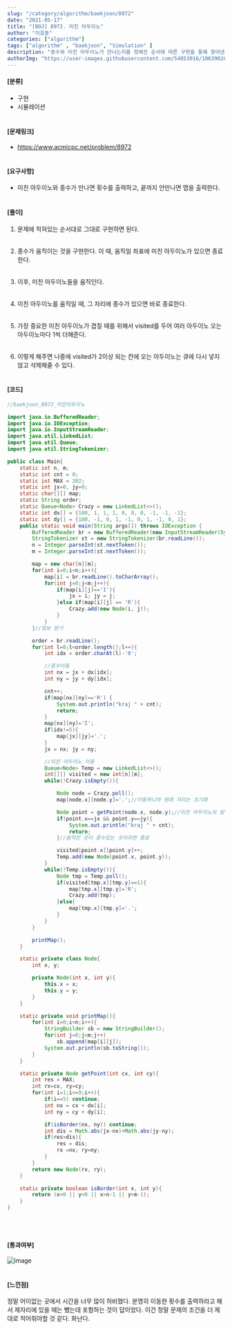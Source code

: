 ```yaml
---
slug: "/category/algorithm/baekjoon/8972"
date: "2021-05-17"
title: "[BOJ] 8972. 미친 아두이노"
author: "이효동"
categories: ["algorithm"]
tags: ["algorithm" , "baekjoon", "Simulation" ]
description: "종수와 미친 아두이노가 만나는지를 정해진 순서에 따른 구현을 통해 찾아낸다."
authorImg: "https://user-images.githubusercontent.com/54053016/106390261-d4693200-642a-11eb-8ac8-eb8203cf74b9.png"
---
```


#### [분류]
- 구현
- 시뮬레이션
<br><br>

#### [문제링크]
- https://www.acmicpc.net/problem/8972
<br><br>


#### [요구사항]
- 미친 아두이노와 종수가 만나면 횟수를 출력하고, 끝까지 안만나면 맵을 출력한다.<br><br> 

#### [풀이]

1. 문제에 적혀있는 순서대로 그대로 구현하면 된다.<br><br>

2. 종수가 움직이는 것을 구현한다. 이 때, 움직일 좌표에 미친 아두이노가 있으면 종료한다.<br><br>

3. 이후, 미친 아두이노들을 움직인다. <br><br>

4. 미친 아두이노를 움직일 때, 그 자리에 종수가 있으면 바로 종료한다.<br><br>

5. 가장 중요한 미친 아두이노가 겹칠 때를 위해서 visited를 두어 여러 아두이노 오는 아두이노마다 1씩 더해준다.<br><br>

6. 이렇게 해주면 나중에 visited가 2이상 되는 칸에 오는 아두이노는 큐에 다시 넣지않고 삭제해줄 수 있다.<br><br>

#### [코드]
```java
//baekjoon_8972_미친아두이노

import java.io.BufferedReader;
import java.io.IOException;
import java.io.InputStreamReader;
import java.util.LinkedList;
import java.util.Queue;
import java.util.StringTokenizer;

public class Main{
    static int n, m;
    static int cnt = 0;
    static int MAX = 202;
    static int jx=0, jy=0;
    static char[][] map;
    static String order;
    static Queue<Node> Crazy = new LinkedList<>();
    static int dx[] = {100, 1, 1, 1, 0, 0, 0, -1, -1, -1};
    static int dy[] = {100, -1, 0, 1, -1, 0, 1, -1, 0, 1};
    public static void main(String args[]) throws IOException {
        BufferedReader br = new BufferedReader(new InputStreamReader(System.in));
        StringTokenizer st = new StringTokenizer(br.readLine());
        n = Integer.parseInt(st.nextToken());
        m = Integer.parseInt(st.nextToken());

        map = new char[n][m];
        for(int i=0;i<n;i++){
            map[i] = br.readLine().toCharArray();
            for(int j=0;j<m;j++){
                if(map[i][j]=='I'){
                    jx = i; jy = j;
                }else if(map[i][j] == 'R'){
                    Crazy.add(new Node(i, j));
                }
            }
        }//정보 받기

        order = br.readLine();
        for(int l=0;l<order.length();l++){
            int idx = order.charAt(l)-'0';

            //종수이동
            int nx = jx + dx[idx];
            int ny = jy + dy[idx];

            cnt++;
            if(map[nx][ny]=='R') {
                System.out.println("kraj " + cnt);
                return;
            }
            map[nx][ny]='I';
            if(idx!=5){
                map[jx][jy]='.';
            }
            jx = nx; jy = ny;

            //미친 아두이노 이동
            Queue<Node> Temp = new LinkedList<>();
            int[][] visited = new int[n][m];
            while(!Crazy.isEmpty()){

                Node node = Crazy.poll();
                map[node.x][node.y]='.';//이동하니까 원래 자리는 초기화

                Node point = getPoint(node.x, node.y);//미친 아두이노의 방향 얻기
                if(point.x==jx && point.y==jy){
                    System.out.println("kraj " + cnt);
                    return;
                }//움직인 곳이 종수있는 곳이라면 종료

                visited[point.x][point.y]++;
                Temp.add(new Node(point.x, point.y));
            }
            while(!Temp.isEmpty()){
                Node tmp = Temp.poll();
                if(visited[tmp.x][tmp.y]==1){
                    map[tmp.x][tmp.y]='R';
                    Crazy.add(tmp);
                }else{
                    map[tmp.x][tmp.y]='.';
                }
            }
        }

        printMap();
    }

    static private class Node{
        int x, y;

        private Node(int x, int y){
            this.x = x;
            this.y = y;
        }
    }

    static private void printMap(){
        for(int i=0;i<n;i++){
            StringBuilder sb = new StringBuilder();
            for(int j=0;j<m;j++)
                sb.append(map[i][j]);
            System.out.println(sb.toString());
        }
    }

    static private Node getPoint(int cx, int cy){
        int res = MAX;
        int rx=cx, ry=cy;
        for(int i=1;i<=9;i++){
            if(i==5) continue;
            int nx = cx + dx[i];
            int ny = cy + dy[i];

            if(isBorder(nx, ny)) continue;
            int dis = Math.abs(jx-nx)+Math.abs(jy-ny);
            if(res>dis){
                res = dis;
                rx =nx; ry=ny;
            }
        }
        return new Node(rx, ry);
    }

    static private boolean isBorder(int x, int y){
        return (x<0 || y<0 || x>n-1 || y>m-1);
    }
}
```
<br><br>

#### [통과여부]
![image](https://user-images.githubusercontent.com/54053016/118471670-f6b95e00-b742-11eb-9111-ddbade9a1477.png)
<br><br>

#### [느낀점]
정말 어이없는 곳에서 시간을 너무 많이 허비했다. 분명히 이동한 횟수를 출력하라고 해서 제자리에 있을 때는 뺐는데 포함하는 것이 답이었다. 이건 정말 문제의 조건을 더 제대로 적어줘야할 것 같다. 화난다.